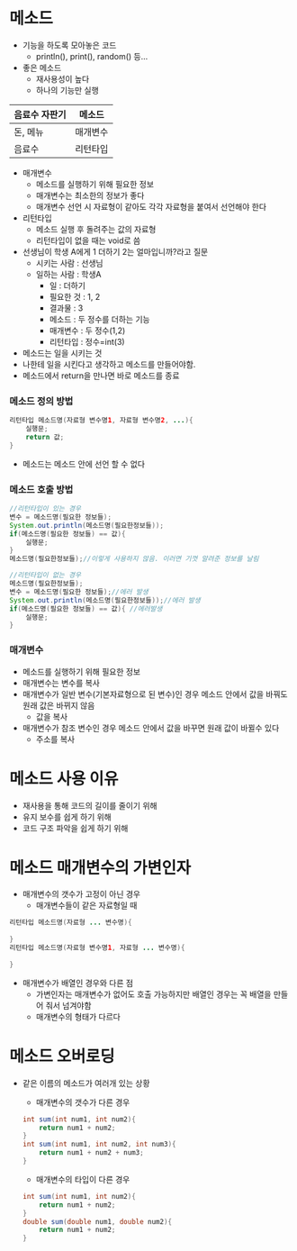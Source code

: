 # 메소드

* 기능을 하도록 모아놓은 코드
  * println(), print(), random() 등...
* 좋은 메소드 
  * 재사용성이 높다
  * 하나의 기능만 실행

| 음료수 자판기 | 메소드   |
| ------------- | -------- |
| 돈, 메뉴      | 매개변수 |
| 음료수        | 리턴타입 |

* 매개변수
  * 메소드를 실행하기 위해 필요한 정보
  * 매개변수는 최소한의 정보가 좋다
  * 매개변수 선언 시 자료형이 같아도 각각 자료형을 붙여서 선언해야 한다
* 리턴타입
  * 메소드 실행 후 돌려주는 값의 자료형
  * 리턴타입이 없을 때는 void로 씀
* 선생님이 학생 A에게 1 더하기 2는 얼마입니까?라고 질문
  * 시키는 사람 : 선생님
  * 일하는 사람 : 학생A
    * 일 : 더하기
    * 필요한 것 : 1, 2
    * 결과물 : 3
    * 메소드 : 두 정수를 더하는 기능
    * 매개변수 : 두 정수(1,2)
    * 리턴타입 : 정수=int(3)
* 메소드는 일을 시키는 것
* 나한테 일을 시킨다고 생각하고 메소드를 만들어야함.
* 메소드에서 return을 만나면 바로 메소드를 종료

### 메소드 정의 방법

```java
리턴타입 메소드명(자료형 변수명1, 자료형 변수명2, ...){
    실행문;
    return 값;
}
```

* 메소드는 메소드 안에 선언 할 수 없다

### 메소드 호출 방법

```java
//리턴타입이 있는 경우
변수 = 메소드명(필요한 정보들);
System.out.println(메소드명(필요한정보들));
if(메소드명(필요한 정보들) == 값){
    실행문;
}
메소드명(필요한정보들);//이렇게 사용하지 않음. 이러면 기껏 알려준 정보를 날림

//리턴타입이 없는 경우
메소드명(필요한정보들);
변수 = 메소드명(필요한 정보들);//에러 발생
System.out.println(메소드명(필요한정보들));//에러 발생
if(메소드명(필요한 정보들) == 값){ //에러발생
    실행문;
}
```



### 매개변수

* 메소드를 실행하기 위해 필요한 정보
* 매개변수는 변수를 복사
* 매개변수가 일반 변수(기본자료형으로 된 변수)인 경우 메소드 안에서 값을 바꿔도 원래 값은 바뀌지 않음
  * 값을 복사
* 매개변수가 참조 변수인 경우 메소드 안에서 값을 바꾸면 원래 값이 바뀔수 있다
  * 주소를 복사



# 메소드 사용 이유

* 재사용을 통해 코드의 길이를 줄이기 위해
* 유지 보수를 쉽게 하기 위해
* 코드 구조 파악을 쉽게 하기 위해




# 메소드 매개변수의 가변인자

* 매개변수의 갯수가 고정이 아닌 경우
  * 매개변수들이 같은 자료형일 때

```java
리턴타입 메소드명(자료형 ... 변수명){
    
}
리턴타입 메소드명(자료형 변수명1, 자료형 ... 변수명){
    
}
```

* 매개변수가 배열인 경우와 다른 점
  * 가변인자는 매개변수가 없어도 호출 가능하지만 배열인 경우는 꼭 배열을 만들어 줘서 넘겨야함
  * 매개변수의 형태가 다르다



# 메소드 오버로딩

* 같은 이름의 메소드가 여러개 있는 상황

  * 매개변수의 갯수가 다른 경우

  ```java
  int sum(int num1, int num2){
      return num1 + num2;
  }
  int sum(int num1, int num2, int num3){
      return num1 + num2 + num3;
  }
  ```

  * 매개변수의 타입이 다른 경우

  ```java
  int sum(int num1, int num2){
      return num1 + num2;
  }
  double sum(double num1, double num2){
      return num1 + num2;
  }
  ```







